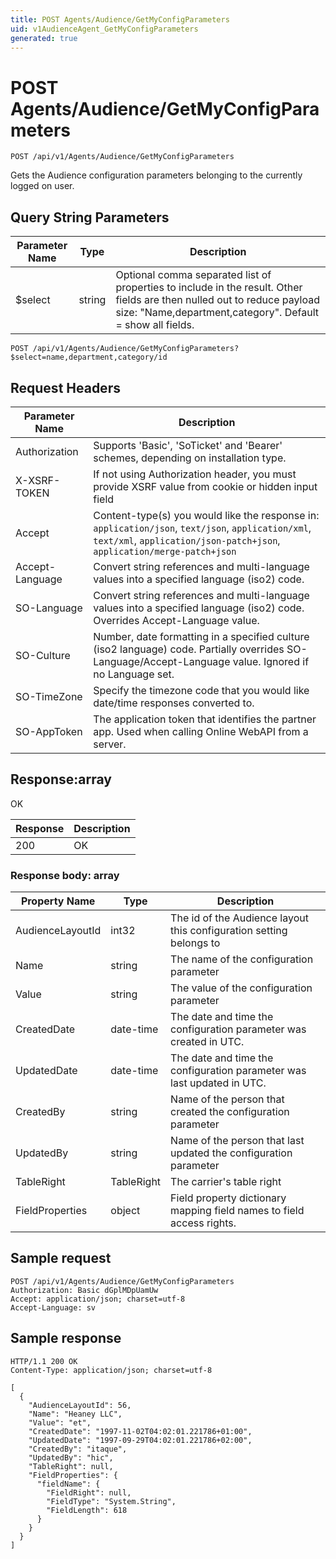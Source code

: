 ```yaml
---
title: POST Agents/Audience/GetMyConfigParameters
uid: v1AudienceAgent_GetMyConfigParameters
generated: true
---
```


# POST Agents/Audience/GetMyConfigParameters

```http
POST /api/v1/Agents/Audience/GetMyConfigParameters
```

Gets the Audience configuration parameters belonging to the currently logged on user.







## Query String Parameters

| Parameter Name | Type |  Description |
|----------------|------|--------------|
| $select | string |  Optional comma separated list of properties to include in the result. Other fields are then nulled out to reduce payload size: "Name,department,category". Default = show all fields. |

```http
POST /api/v1/Agents/Audience/GetMyConfigParameters?$select=name,department,category/id
```


## Request Headers

| Parameter Name | Description |
|----------------|-------------|
| Authorization  | Supports 'Basic', 'SoTicket' and 'Bearer' schemes, depending on installation type. |
| X-XSRF-TOKEN   | If not using Authorization header, you must provide XSRF value from cookie or hidden input field |
| Accept         | Content-type(s) you would like the response in: `application/json`, `text/json`, `application/xml`, `text/xml`, `application/json-patch+json`, `application/merge-patch+json` |
| Accept-Language | Convert string references and multi-language values into a specified language (iso2) code. |
| SO-Language | Convert string references and multi-language values into a specified language (iso2) code. Overrides Accept-Language value. |
| SO-Culture | Number, date formatting in a specified culture (iso2 language) code. Partially overrides SO-Language/Accept-Language value. Ignored if no Language set. |
| SO-TimeZone | Specify the timezone code that you would like date/time responses converted to. |
| SO-AppToken | The application token that identifies the partner app. Used when calling Online WebAPI from a server. |


## Response:array

OK

| Response | Description |
|----------------|-------------|
| 200 | OK |

### Response body: array

| Property Name | Type |  Description |
|----------------|------|--------------|
| AudienceLayoutId | int32 | The id of the Audience layout this configuration setting belongs to |
| Name | string | The name of the configuration parameter |
| Value | string | The value of the configuration parameter |
| CreatedDate | date-time | The date and time the configuration parameter was created  in UTC. |
| UpdatedDate | date-time | The date and time the configuration parameter was last updated  in UTC. |
| CreatedBy | string | Name of the person that created the configuration parameter |
| UpdatedBy | string | Name of the person that last updated the configuration parameter |
| TableRight | TableRight | The carrier's table right |
| FieldProperties | object | Field property dictionary mapping field names to field access rights. |

## Sample request

```http!
POST /api/v1/Agents/Audience/GetMyConfigParameters
Authorization: Basic dGplMDpUamUw
Accept: application/json; charset=utf-8
Accept-Language: sv
```

## Sample response

```http_
HTTP/1.1 200 OK
Content-Type: application/json; charset=utf-8

[
  {
    "AudienceLayoutId": 56,
    "Name": "Heaney LLC",
    "Value": "et",
    "CreatedDate": "1997-11-02T04:02:01.221786+01:00",
    "UpdatedDate": "1997-09-29T04:02:01.221786+02:00",
    "CreatedBy": "itaque",
    "UpdatedBy": "hic",
    "TableRight": null,
    "FieldProperties": {
      "fieldName": {
        "FieldRight": null,
        "FieldType": "System.String",
        "FieldLength": 618
      }
    }
  }
]
```